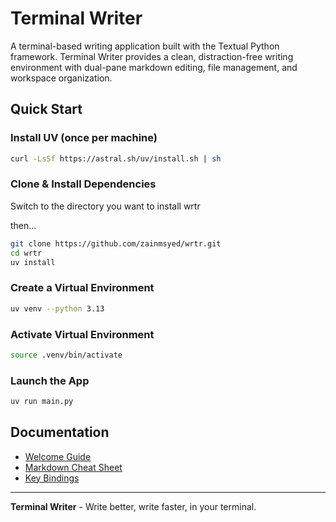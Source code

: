 # Terminal Writer

A terminal-based writing application built with the Textual Python framework. Terminal Writer provides a clean, distraction-free writing environment with dual-pane markdown editing, file management, and workspace organization.

## Quick Start

### Install UV (once per machine)

```bash
curl -LsSf https://astral.sh/uv/install.sh | sh
```

### Clone & Install Dependencies

Switch to the directory you want to install wrtr

then...

```bash
git clone https://github.com/zainmsyed/wrtr.git
cd wrtr
uv install
```

### Create a Virtual Environment

```bash
uv venv --python 3.13
```

### Activate Virtual Environment

```bash
source .venv/bin/activate
```

### Launch the App

```bash
uv run main.py
```

## Documentation

- [Welcome Guide](docs/Welcome.md)
- [Markdown Cheat Sheet](docs/Markdown_Cheat_Sheet.md)
- [Key Bindings](docs/Key_Binding_Cheat_Sheet.md)

---

**Terminal Writer** - Write better, write faster, in your terminal.
